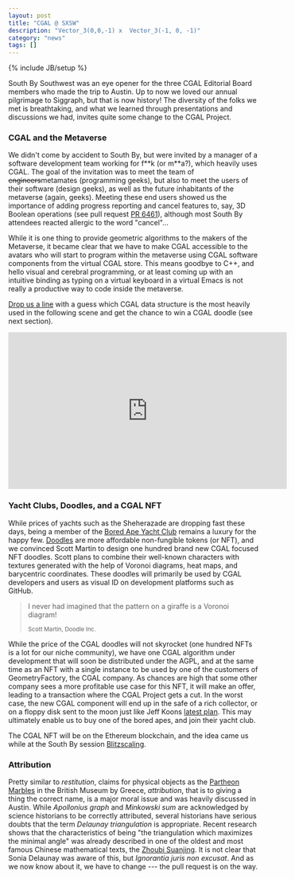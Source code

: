 ```yaml
---
layout: post
title: "CGAL @ SXSW"
description: "Vector_3(0,0,-1) x  Vector_3(-1, 0, -1)"
category: "news"
tags: []
---
```

{% include JB/setup %}

<p>South By Southwest was an eye opener for the three CGAL Editorial Board members who made the trip to Austin. Up to now we loved our annual pilgrimage to Siggraph, but that is now history! The diversity of the folks we met is breathtaking, and what we learned through presentations and discussions we had, invites quite some change to the CGAL Project.</p>

<h3>CGAL and the Metaverse</h3>

<p>We didn't come by accident to South By, but were invited by a manager of a software development team working for f**k (or m**a?), which heavily uses CGAL.
The goal of the invitation was to meet the team of <s>engineers</s>metamates (programming geeks), but also to meet the users of their software (design geeks), as well as the future inhabitants of the metaverse (again, geeks). Meeting these end users showed us the importance of adding progress reporting and cancel features to, say, 3D Boolean operations (see pull request <a href="https://github.com/CGAL/cgal/pull/6461">PR 6461</a>), although most South By attendees reacted allergic to the word "cancel"...</p>

<p>While it is one thing to provide geometric algorithms to the makers of the Metaverse, it became clear that we have to make CGAL accessible to the avatars who will start to program within the metaverse using CGAL software components from the virtual CGAL store.
This means goodbye to C++, and hello visual and cerebral programming, or at least coming up with an intuitive binding as typing on a virtual keyboard in a virtual Emacs is not really a productive way to code inside the metaverse.</p>

<p><a href="mailto:info@cgal.org?subject=sxsw">Drop us a line</a> with a guess which CGAL data structure is the most heavily used in the following scene and get the chance to win a CGAL doodle (see next section).</p>

<iframe width="560" height="315" src="https://www.youtube.com/embed/VizvZM05fnc" title="YouTube video player" frameborder="0" allow="accelerometer; autoplay; clipboard-write; encrypted-media; gyroscope; picture-in-picture" allowfullscreen></iframe>

<br>
<h3>Yacht Clubs, Doodles, and a CGAL NFT</h3>

<p> While prices of yachts such as the Sheherazade are dropping fast these days, being a member of the <a href="https://boredapeyachtclub.com/#/home">Bored Ape Yacht Club</a> remains a luxury for the happy few. <a href="https://doodles.app/">Doodles</a> are more affordable non-fungible tokens (or NFT), and we convinced Scott Martin to design one hundred brand new CGAL focused NFT doodles.
Scott plans to combine their well-known characters with textures generated with the help of Voronoi diagrams, heat maps, and barycentric coordinates. These doodles will primarily be used by CGAL developers and users as visual ID on development platforms such as GitHub.</p>

<blockquote>
<p>I never had imagined that the pattern on a giraffe is a Voronoi diagram!</p>
 <p><small>Scott Martin, Doodle Inc.</small></p>
</blockquote>

<p>While the price of the CGAL doodles will not skyrocket (one hundred NFTs is a lot for our niche community), we have one CGAL algorithm under development that will soon be distributed under the AGPL, and at the same time as an NFT with a single instance to be used by one of the customers of GeometryFactory, the CGAL company. As chances are high that some other company sees a more profitable use case for this NFT, it will make an offer, leading to a transaction where the CGAL Project gets a cut. In the worst case, the new CGAL component will end up in the safe of a rich collector, or on a floppy disk sent to the moon just like Jeff Koons <a href="https://www.artnews.com/art-news/news/jeff-koons-nft-1234623176/">latest plan</a>. This may ultimately enable us to buy one of the bored apes, and join their yacht club.

<p>The CGAL NFT will be on the Ethereum blockchain, and the idea came us while at the South By session <a href="https://schedule.sxsw.com/2022/events/PP116975">Blitzscaling</a>.</p>

<h3>Attribution</h3>

<p>Pretty similar to <i>restitution</i>, claims for physical objects as the <a
href="https://www.theguardian.com/commentisfree/2022/feb/05/parthenon-marbles-greece-restitution">Partheon Marbles</a> in the British Museum by Greece, <i>attribution</i>, that is to giving a thing the correct name, is a major moral issue and was heavily discussed in Austin.
While <I>Apollonius graph</I> and <I>Minkowski sum</I> are acknowledged by
science historians to be correctly attributed, several historians have
serious doubts that the term <I>Delaunay triangulation</I> is appropriate. Recent research shows that the characteristics of being "the triangulation which maximizes the minimal angle" was already described in one of the oldest and most famous Chinese mathematical texts, the <a href="https://en.wikipedia.org/wiki/Zhoubi_Suanjing">Zhoubi Suanjing</a>.
It is not clear that Sonia Delaunay was aware of this, but <I>Ignorantia juris non excusat</I>. And as we now know about it, we have to change --- the pull request is on the way.</p>
